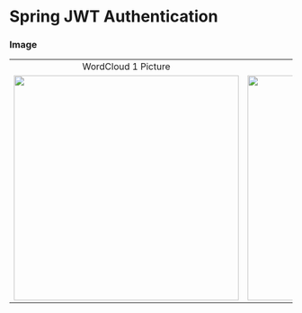 # Spring JWT Authentication



### Image

<table style="border: 0px;">
  <tr>
     <td align="center"> WordCloud 1 Picture </td>
     <td align="center"> WordCloud 2 Picture </td>
  </tr>
  <tr>
    <td><img width="400" height="400" src ="https://github.com/Rapter1990/Berlin-Wall-Death/blob/master/images/image9.png"></td>
    <td><img width="400" height="400" src ="https://github.com/Rapter1990/Berlin-Wall-Death/blob/master/images/image10.png"></td>
  </tr>
 </table>
